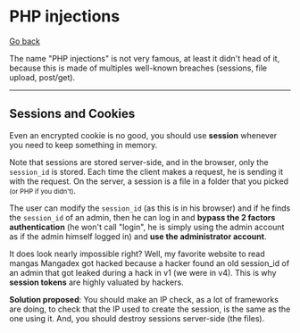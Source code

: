 # PHP injections

[Go back](../../../../_programming/web/_general/_old/general/index.md#security)

The name "PHP injections" is not very famous, at least it didn't head of it, because this is made of multiples well-known breaches (sessions, file upload, post/get).

<hr class="sl">

## Sessions and Cookies

Even an encrypted cookie is no good, you should use **session** whenever you need to keep something in memory.

Note that sessions are stored server-side, and in the browser, only the `session_id` is stored. Each time the client makes a request, he is sending it with the request. On the server, a session is a file in a folder that you picked <small>(or PHP if you didn't)</small>.

The user can modify the `session_id` (as this is in his browser) and if he finds the `session_id` of an admin, then he can log in and **bypass the 2 factors authentication** (he won't call "login", he is simply using the admin account as if the admin himself logged in) and **use the administrator account**.

It does look nearly impossible right? Well, my favorite website to read mangas Mangadex got hacked because a hacker found an old session_id of an admin that got leaked during a hack in v1 (we were in v4). This is why **session tokens** are highly valuated by hackers.

**Solution proposed**: You should make an IP check, as a lot of frameworks are doing, to check that the IP used to create the session, is the same as the one using it. And, you should destroy sessions server-side (the files).